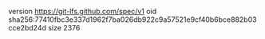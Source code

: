 version https://git-lfs.github.com/spec/v1
oid sha256:77410fbc3e337d1962f7ba026db922c9a57521e9cf40b6bce882b03cce2bd24d
size 2376
